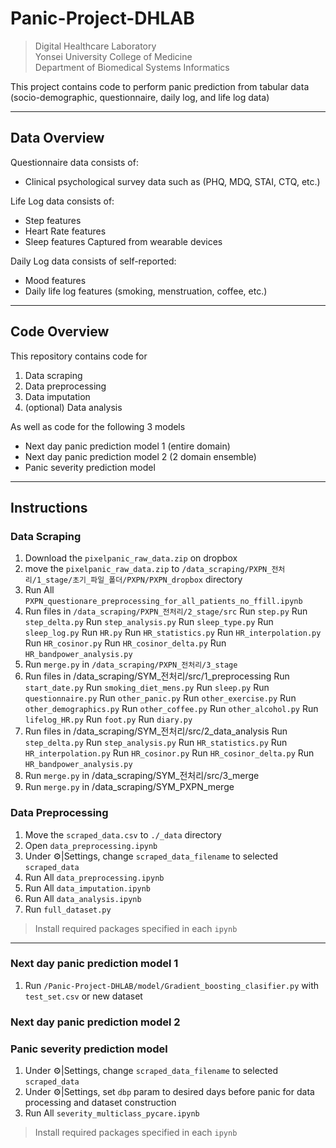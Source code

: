# Panic-Project-DHLAB

> Digital Healthcare Laboratory  
> Yonsei University College of Medicine  
> Department of Biomedical Systems Informatics

This project contains code to perform panic prediction from tabular data (socio-demographic, questionnaire, daily log, and life log data)

---
## Data Overview

Questionnaire data consists of:
- Clinical psychological survey data such as (PHQ, MDQ, STAI, CTQ, etc.)

Life Log data consists of:
- Step features
- Heart Rate features
- Sleep features
Captured from wearable devices

Daily Log data consists of self-reported:
- Mood features
- Daily life log features (smoking, menstruation, coffee, etc.)

---
## Code Overview

This repository contains code for
1. Data scraping
2. Data preprocessing
3. Data imputation
4. (optional) Data analysis

As well as code for the following 3 models
- Next day panic prediction model 1 (entire domain)
- Next day panic prediction model 2 (2 domain ensemble)  
- Panic severity prediction model

---
## Instructions

### Data Scraping
1. Download the `pixelpanic_raw_data.zip` on dropbox
2. move the `pixelpanic_raw_data.zip` to `/data_scraping/PXPN_전처리/1_stage/초기_파일_폴더/PXPN/PXPN_dropbox` directory
3. Run All `PXPN_questionare_preprocessing_for_all_patients_no_ffill.ipynb`
4. Run files in `/data_scraping/PXPN_전처리/2_stage/src`
    Run `step.py`
    Run `step_delta.py`
    Run `step_analysis.py`
    Run `sleep_type.py`
    Run `sleep_log.py`
    Run `HR.py`
    Run `HR_statistics.py`
    Run `HR_interpolation.py`
    Run `HR_cosinor.py`
    Run `HR_cosinor_delta.py`
    Run `HR_bandpower_analysis.py`
5. Run `merge.py` in `/data_scraping/PXPN_전처리/3_stage`
6. Run files in /data_scraping/SYM_전처리/src/1_preprocessing
    Run `start_date.py`
    Run `smoking_diet_mens.py`
    Run `sleep.py`
    Run `questionnaire.py`
    Run `other_panic.py`
    Run `other_exercise.py`
    Run `other_demographics.py`
    Run `other_coffee.py`
    Run `other_alcohol.py`
    Run `lifelog_HR.py`
    Run `foot.py`
    Run `diary.py`
7. Run files in /data_scraping/SYM_전처리/src/2_data_analysis
    Run `step_delta.py`
    Run `step_analysis.py`
    Run `HR_statistics.py`
    Run `HR_interpolation.py`
    Run `HR_cosinor.py`
    Run `HR_cosinor_delta.py`
    Run `HR_bandpower_analysis.py`
8. Run `merge.py` in /data_scraping/SYM_전처리/src/3_merge
9. Run `merge.py` in /data_scraping/SYM_PXPN_merge



### Data Preprocessing
1. Move the `scraped_data.csv` to `./_data` directory
2. Open `data_preprocessing.ipynb`
3. Under ⚙️|Settings, change `scraped_data_filename` to selected `scraped_data`
4. Run All `data_preprocessing.ipynb`
5. Run All `data_imputation.ipynb`
6. Run All `data_analysis.ipynb`
7. Run `full_dataset.py`
> Install required packages specified in each `ipynb`

---

### Next day panic prediction model 1
1. Run `/Panic-Project-DHLAB/model/Gradient_boosting_clasifier.py` with `test_set.csv` or new dataset
### Next day panic prediction model 2

### Panic severity prediction model 
1. Under ⚙️|Settings, change `scraped_data_filename` to selected `scraped_data`
2. Under ⚙️|Settings, set `dbp` param to desired days before panic for data processing and dataset construction
3. Run All `severity_multiclass_pycare.ipynb`

> Install required packages specified in each `ipynb`